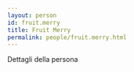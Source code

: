 ```yaml
---
layout: person
id: fruit.merry
title: Fruit Merry
permalink: people/fruit.merry.html
---
```


Dettagli della persona